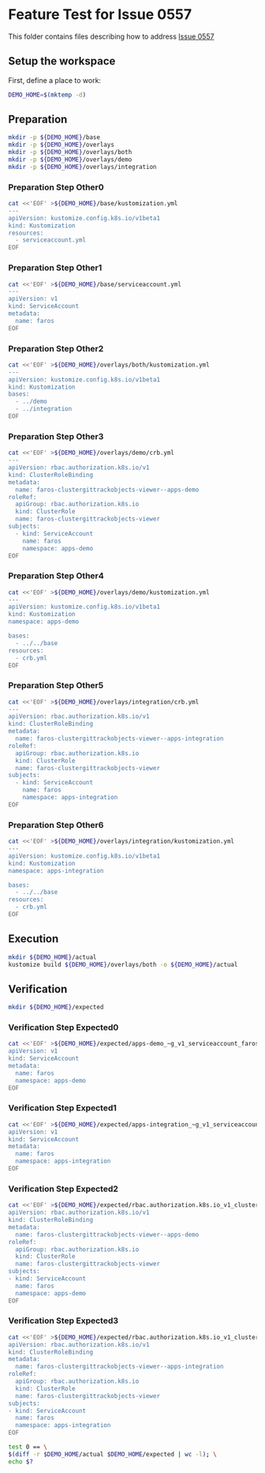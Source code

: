 # Feature Test for Issue 0557


This folder contains files describing how to address [Issue 0557](https://github.com/kubernetes-sigs/kustomize/issues/0557)

## Setup the workspace

First, define a place to work:

<!-- @makeWorkplace @test -->
```bash
DEMO_HOME=$(mktemp -d)
```

## Preparation

<!-- @makeDirectories @test -->
```bash
mkdir -p ${DEMO_HOME}/base
mkdir -p ${DEMO_HOME}/overlays
mkdir -p ${DEMO_HOME}/overlays/both
mkdir -p ${DEMO_HOME}/overlays/demo
mkdir -p ${DEMO_HOME}/overlays/integration
```

### Preparation Step Other0

<!-- @createOther0 @test -->
```bash
cat <<'EOF' >${DEMO_HOME}/base/kustomization.yml
---
apiVersion: kustomize.config.k8s.io/v1beta1
kind: Kustomization
resources:
  - serviceaccount.yml
EOF
```


### Preparation Step Other1

<!-- @createOther1 @test -->
```bash
cat <<'EOF' >${DEMO_HOME}/base/serviceaccount.yml
---
apiVersion: v1
kind: ServiceAccount
metadata:
  name: faros
EOF
```


### Preparation Step Other2

<!-- @createOther2 @test -->
```bash
cat <<'EOF' >${DEMO_HOME}/overlays/both/kustomization.yml
---
apiVersion: kustomize.config.k8s.io/v1beta1
kind: Kustomization
bases:
  - ../demo
  - ../integration
EOF
```


### Preparation Step Other3

<!-- @createOther3 @test -->
```bash
cat <<'EOF' >${DEMO_HOME}/overlays/demo/crb.yml
---
apiVersion: rbac.authorization.k8s.io/v1
kind: ClusterRoleBinding
metadata:
  name: faros-clustergittrackobjects-viewer--apps-demo
roleRef:
  apiGroup: rbac.authorization.k8s.io
  kind: ClusterRole
  name: faros-clustergittrackobjects-viewer
subjects:
  - kind: ServiceAccount
    name: faros
    namespace: apps-demo
EOF
```


### Preparation Step Other4

<!-- @createOther4 @test -->
```bash
cat <<'EOF' >${DEMO_HOME}/overlays/demo/kustomization.yml
---
apiVersion: kustomize.config.k8s.io/v1beta1
kind: Kustomization
namespace: apps-demo

bases:
  - ../../base
resources:
  - crb.yml
EOF
```


### Preparation Step Other5

<!-- @createOther5 @test -->
```bash
cat <<'EOF' >${DEMO_HOME}/overlays/integration/crb.yml
---
apiVersion: rbac.authorization.k8s.io/v1
kind: ClusterRoleBinding
metadata:
  name: faros-clustergittrackobjects-viewer--apps-integration
roleRef:
  apiGroup: rbac.authorization.k8s.io
  kind: ClusterRole
  name: faros-clustergittrackobjects-viewer
subjects:
  - kind: ServiceAccount
    name: faros
    namespace: apps-integration
EOF
```


### Preparation Step Other6

<!-- @createOther6 @test -->
```bash
cat <<'EOF' >${DEMO_HOME}/overlays/integration/kustomization.yml
---
apiVersion: kustomize.config.k8s.io/v1beta1
kind: Kustomization
namespace: apps-integration

bases:
  - ../../base
resources:
  - crb.yml
EOF
```

## Execution

<!-- @build @test -->
```bash
mkdir ${DEMO_HOME}/actual
kustomize build ${DEMO_HOME}/overlays/both -o ${DEMO_HOME}/actual
```

## Verification

<!-- @createExpectedDir @test -->
```bash
mkdir ${DEMO_HOME}/expected
```


### Verification Step Expected0

<!-- @createExpected0 @test -->
```bash
cat <<'EOF' >${DEMO_HOME}/expected/apps-demo_~g_v1_serviceaccount_faros.yaml
apiVersion: v1
kind: ServiceAccount
metadata:
  name: faros
  namespace: apps-demo
EOF
```


### Verification Step Expected1

<!-- @createExpected1 @test -->
```bash
cat <<'EOF' >${DEMO_HOME}/expected/apps-integration_~g_v1_serviceaccount_faros.yaml
apiVersion: v1
kind: ServiceAccount
metadata:
  name: faros
  namespace: apps-integration
EOF
```


### Verification Step Expected2

<!-- @createExpected2 @test -->
```bash
cat <<'EOF' >${DEMO_HOME}/expected/rbac.authorization.k8s.io_v1_clusterrolebinding_faros-clustergittrackobjects-viewer--apps-demo.yaml
apiVersion: rbac.authorization.k8s.io/v1
kind: ClusterRoleBinding
metadata:
  name: faros-clustergittrackobjects-viewer--apps-demo
roleRef:
  apiGroup: rbac.authorization.k8s.io
  kind: ClusterRole
  name: faros-clustergittrackobjects-viewer
subjects:
- kind: ServiceAccount
  name: faros
  namespace: apps-demo
EOF
```


### Verification Step Expected3

<!-- @createExpected3 @test -->
```bash
cat <<'EOF' >${DEMO_HOME}/expected/rbac.authorization.k8s.io_v1_clusterrolebinding_faros-clustergittrackobjects-viewer--apps-integration.yaml
apiVersion: rbac.authorization.k8s.io/v1
kind: ClusterRoleBinding
metadata:
  name: faros-clustergittrackobjects-viewer--apps-integration
roleRef:
  apiGroup: rbac.authorization.k8s.io
  kind: ClusterRole
  name: faros-clustergittrackobjects-viewer
subjects:
- kind: ServiceAccount
  name: faros
  namespace: apps-integration
EOF
```


<!-- @compareActualToExpected @test -->
```bash
test 0 == \
$(diff -r $DEMO_HOME/actual $DEMO_HOME/expected | wc -l); \
echo $?
```

